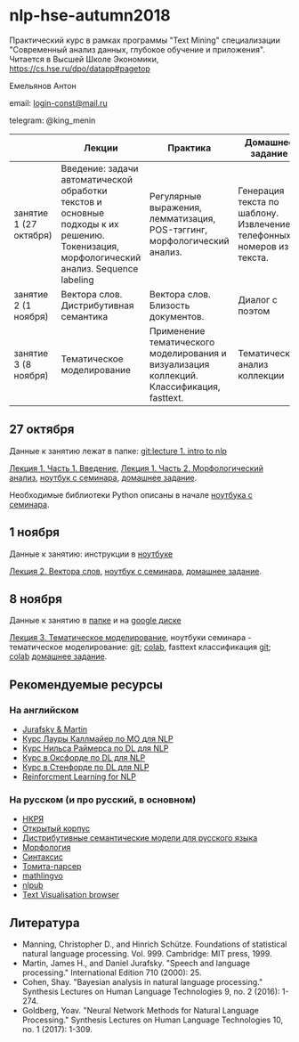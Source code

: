 # nlp-hse-autumn2018
Практический курс в рамках программы "Text Mining" специализации "Современный анализ данных, глубокое обучение и приложения". Читается в Высшей Школе Экономики, https://cs.hse.ru/dpo/datapp#pagetop

Емельянов Антон

email: login-const@mail.ru

telegram: @king_menin

|                       | Лекции                                                                                                                                           | Практика                                                    | Домашнее  задание                                                   |
|-----------------------|--------------------------------------------------------------------------------------------------------------------------------------------------|-------------------------------------------------------------|---------------------------------------------------------------------|
| занятие 1 (27 октября)  | Введение: задачи автоматической обработки текстов и основные подходы к их решению. Токенизация, морфологический анализ. Sequence labeling  | Регулярные выражения, лемматизация, POS-тэггинг, морфологический анализ. | Генерация текста по шаблону. Извлечение телефонных номеров из текста.   
| занятие 2 (1 ноября)  | Вектора слов. Дистрибутивная семантика  | Вектора слов. Близость документов. | Диалог с поэтом   
| занятие 3 (8 ноября)  | Тематическое моделирование  | Применение тематического моделирования и визуализация коллекций. Классификация, fasttext.| Тематический анализ коллекции


## 27 октября

Данные к занятию лежат в папке: [git:lecture 1. intro to nlp](https://github.com/king-menin/nlp-hse-autumn2018/tree/master/lecture%201.%20intro%20to%20nlp)

[Лекция 1. Часть 1. Введение](https://github.com/king-menin/nlp-hse-autumn2018/blob/master/lecture%201.%20intro%20to%20nlp/lecture%201.%20part%201.%20intro.pdf), [Лекция 1. Часть 2. Морфологический анализ](https://github.com/king-menin/nlp-hse-autumn2018/blob/master/lecture%201.%20intro%20to%20nlp/lecture%201.%20part%202.%20morphology.pdf), [ноутбук с семинара](https://github.com/king-menin/nlp-hse-autumn2018/blob/master/lecture%201.%20intro%20to%20nlp/sem1.ipynb), [домашнее задание](https://github.com/king-menin/nlp-hse-autumn2018/blob/master/hw1.ipynb).

Необходимые библиотеки Python описаны в начале [ноутбука с семинара](https://github.com/king-menin/nlp-hse-autumn2018/blob/master/lecture%201.%20intro%20to%20nlp/sem1.ipynb).


## 1 ноября

Данные к занятию: инструкции в [ноутбуке](https://github.com/king-menin/nlp-hse-autumn2018/blob/master/lecture%202.%20word%20vectors/ds.ipynb)

[Лекция 2. Вектора слов](https://github.com/king-menin/nlp-hse-autumn2018/blob/master/lecture%202.%20word%20vectors/word%20vectors.pdf), [ноутбук с семинара](https://github.com/king-menin/nlp-hse-autumn2018/blob/master/lecture%202.%20word%20vectors/ds.ipynb), [домашнее задание](https://github.com/king-menin/nlp-hse-autumn2018/blob/master/hw2.ipynb).


## 8 ноября

Данные к занятию в [папке](https://github.com/king-menin/nlp-hse-autumn2018/tree/master/lecture%203.%20topic%20modeling%20and%20classification) и на [google диске](https://drive.google.com/file/d/19e2fOFpykP4iWCCCxzlJraAilvnVb1m9/view)

[Лекция 3. Тематическое моделирование](https://github.com/king-menin/nlp-hse-autumn2018/blob/master/lecture%203.%20topic%20modeling%20and%20classification/topic%20modeling.pdf), ноутбуки семинара - тематическое моделирование: [git](https://github.com/king-menin/nlp-hse-autumn2018/blob/master/lecture%203.%20topic%20modeling%20and%20classification/topic_modeling.ipynb); [colab](https://colab.research.google.com/drive/18QKAqSRyHxueej6XBSNLcEgY9Fr7_kAO), fasttext классификация [git](https://github.com/king-menin/nlp-hse-autumn2018/blob/master/lecture%203.%20topic%20modeling%20and%20classification/classification.ipynb); [colab](https://colab.research.google.com/drive/1I9qBSkgILoLl0fLtm7Mqrl6L3xBv3IOr) [домашнее задание](https://github.com/king-menin/nlp-hse-autumn2018/blob/master/hw3.ipynb).


## Рекомендуемые ресурсы
### На английском

* [Jurafsky & Martin](https://web.stanford.edu/~jurafsky/slp3/)
* [Курс Лауры Каллмайер по МО для NLP](https://user.phil.hhu.de/~kallmeyer/MachineLearning/index.html)
* [Курс Нильса Раймерса по DL для NLP](https://github.com/UKPLab/deeplearning4nlp-tutorial)
* [Курс в Оксфорде по DL для NLP](https://github.com/UKPLab/deeplearning4nlp-tutorial)
* [Курс в Стенфорде по DL для NLP](http://cs224d.stanford.edu)
* [Reinforcment Learning for NLP](https://github.com/jiyfeng/rl4nlp)


### На русском (и про русский, в основном)

* [НКРЯ](http://ruscorpora.ru)
* [Открытый корпус](http://opencorpora.org)
* [Дистрибутивные семантические модели для русского языка](http://rusvectores.org/ru/)
* [Морфология](https://tech.yandex.ru/mystem/)
* [Синтаксис](https://habrahabr.ru/post/317564/)
* [Томита-парсер](https://tech.yandex.ru/tomita/)
* [mathlingvo](http://mathlingvo.ru)
* [nlpub](https://nlpub.ru)
* [Text Visualisation browser](http://textvis.lnu.se)



## Литература

* Manning, Christopher D., and Hinrich Schütze. Foundations of statistical natural language processing. Vol. 999. Cambridge: MIT press, 1999.
* Martin, James H., and Daniel Jurafsky. "Speech and language processing." International Edition 710 (2000): 25.
* Cohen, Shay. "Bayesian analysis in natural language processing." Synthesis Lectures on Human Language Technologies 9, no. 2 (2016): 1-274.
* Goldberg, Yoav. "Neural Network Methods for Natural Language Processing." Synthesis Lectures on Human Language Technologies 10, no. 1 (2017): 1-309.